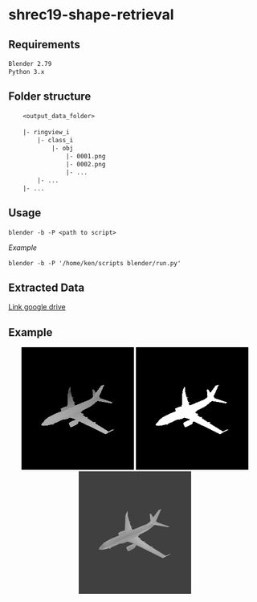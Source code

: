 # shrec19-shape-retrieval
## Requirements
 

```
Blender 2.79
Python 3.x
```
## Folder structure

```
	<output_data_folder>
	
	|- ringview_i
		|- class_i
			|- obj
				|- 0001.png
				|- 0002.png
				|- ...
		|- ...
	|- ...
```

## Usage
```
blender -b -P <path to script>
```
*Example*
```
blender -b -P '/home/ken/scripts blender/run.py'
```
## Extracted Data
[Link google drive](https://drive.google.com/drive/folders/1-JIGt7aIjtBkBxnA2kHeXaSDpMEhuno5?usp=sharing)

## Example 
<p align="center">
  <img src="example/data/output/ring0/0/plane/depth/Image0001.png">
  <img src="example/data/output/ring0/0/plane/mask/Image0001.png">
  <img src="example/data/output/ring0/0/plane/render/Image0001.png">
</p>

